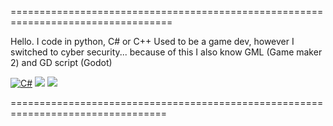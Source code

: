 ==================================================================================

  Hello. I code in python, C# or C++
  Used to be a game dev, however I switched to cyber security...
  because of this I also know GML (Game maker 2) and GD script (Godot)

[![C#](https://custom-icon-badges.demolab.com/badge/C%23-%23239120.svg?logo=cshrp&logoColor=white)](#)
  <img src="[![C++](https://img.shields.io/badge/C++-%2300599C.svg?logo=c%2B%2B&logoColor=white)](#)"/>
  <img src="[![Python](https://img.shields.io/badge/Python-3776AB?logo=python&logoColor=fff)](#)"/>
</div>

=================================================================================
